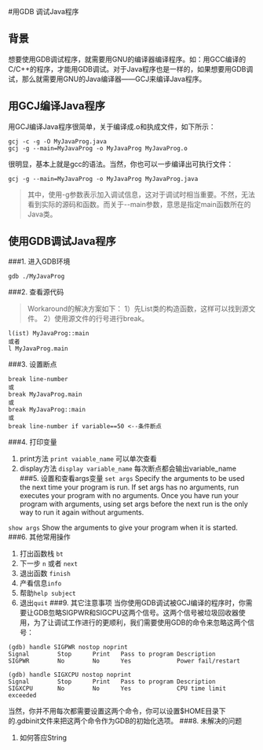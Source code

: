 #用GDB 调试Java程序
## 背景
想要使用GDB调试程序，就需要用GNU的编译器编译程序。如：用GCC编译的C/C++的程序，才能用GDB调试。对于Java程序也是一样的，如果想要用GDB调试，那么就需要用GNU的Java编译器——GCJ来编译Java程序。

## 用GCJ编译Java程序
用GCJ编译Java程序很简单，关于编译成.o和执成文件，如下所示：
```
gcj -c -g -O MyJavaProg.java
gcj -g --main=MyJavaProg -o MyJavaProg MyJavaProg.o
```
很明显，基本上就是gcc的语法。当然，你也可以一步编译出可执行文件：
```
gcj -g --main=MyJavaProg -o MyJavaProg MyJavaProg.java
```
>其中，使用-g参数表示加入调试信息，这对于调试时相当重要。不然，无法看到实际的源码和函数。而关于--main参数，意思是指定main函数所在的Java类。

## 使用GDB调试Java程序
###1. 进入GDB环境
```
gdb ./MyJavaProg
```
###2. 查看源代码
>Workaround的解决方案如下：
>1）先List类的构造函数，这样可以找到源文件。
>2）使用源文件的行号进行break。
```
l(ist) MyJavaProg::main
或者
l MyJavaProg.main
```
###3. 设置断点
```
break line-number
或
break MyJavaProg.main
或
break MyJavaProg::main
或
break line-number if variable==50 <--条件断点
```
###4. 打印变量
1. print方法 `print vaiable_name`	可以单次查看
2. display方法 `display variable_name` 每次断点都会输出variable_name
###5. 设置和查看args变量
`set args`
    Specify the arguments to be used the next time your program is run. If set args has no arguments, run executes your program with no arguments. Once you have run your program with arguments, using set args before the next run is the only way to run it again without arguments.

`show args`
    Show the arguments to give your program when it is started. 
###6. 其他常用操作
1. 打出函数栈 `bt`
2. 下一步 `n` 或者 `next`
3. 退出函数 `finish`
4. 产看信息`info`
5. 帮助`help subject`
6. 退出`quit`
###9. 其它注意事项
当你使用GDB调试被GCJ编译的程序时，你需要让GDB忽略SIGPWR和SIGCPU这两个信号。这两个信号被垃圾回收器使用，为了让调试工作进行的更顺利，我们需要使用GDB的命令来忽略这两个信号：
```
(gdb) handle SIGPWR nostop noprint
Signal        Stop      Print   Pass to program Description
SIGPWR        No        No      Yes             Power fail/restart
```
```
(gdb) handle SIGXCPU nostop noprint
Signal        Stop      Print   Pass to program Description
SIGXCPU       No        No      Yes             CPU time limit exceeded
```
当然，你并不用每次都需要设置这两个命令，你可以设置$HOME目录下的.gdbinit文件来把这两个命令作为GDB的初始化选项。
###8. 未解决的问题
1. 如何答应String
